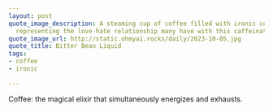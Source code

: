 ```yaml
---
layout: post
quote_image_description: A steaming cup of coffee filled with ironic contradiction,
  representing the love-hate relationship many have with this caffeinated liquid gold.
quote_image_url: http://static.ohmyai.rocks/daily/2023-10-05.jpg
quote_title: Bitter Bean Liquid
tags:
- coffee
- ironic

---
```


Coffee: the magical elixir that simultaneously energizes and exhausts.